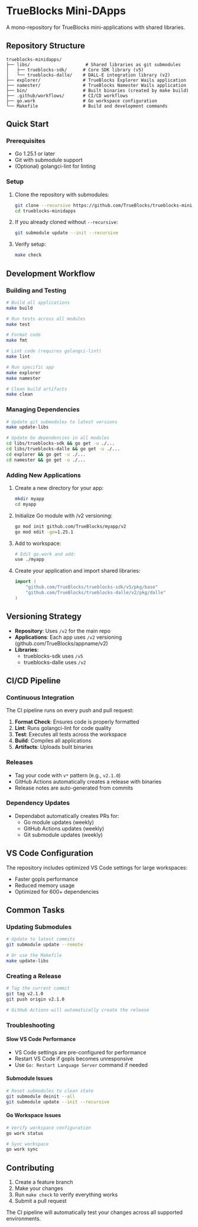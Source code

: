 # TrueBlocks Mini-DApps

A mono-repository for TrueBlocks mini-applications with shared libraries.

## Repository Structure

```text
trueblocks-minidapps/
├── libs/                     # Shared libraries as git submodules
│   ├── trueblocks-sdk/      # Core SDK library (v5)
│   └── trueblocks-dalle/    # DALL-E integration library (v2)
├── explorer/                # TrueBlocks Explorer Wails application
├── namester/                # TrueBlocks Namester Wails application
├── bin/                     # Built binaries (created by make build)
├── .github/workflows/       # CI/CD workflows
├── go.work                  # Go workspace configuration
└── Makefile                 # Build and development commands
```

## Quick Start

### Prerequisites

- Go 1.25.1 or later
- Git with submodule support
- (Optional) golangci-lint for linting

### Setup

1. Clone the repository with submodules:

   ```bash
   git clone --recursive https://github.com/TrueBlocks/trueblocks-minidapps.git
   cd trueblocks-minidapps
   ```

2. If you already cloned without `--recursive`:

   ```bash
   git submodule update --init --recursive
   ```

3. Verify setup:

   ```bash
   make check
   ```

## Development Workflow

### Building and Testing

```bash
# Build all applications
make build

# Run tests across all modules
make test

# Format code
make fmt

# Lint code (requires golangci-lint)
make lint

# Run specific app
make explorer
make namester

# Clean build artifacts
make clean
```

### Managing Dependencies

```bash
# Update git submodules to latest versions
make update-libs

# Update Go dependencies in all modules
cd libs/trueblocks-sdk && go get -u ./...
cd libs/trueblocks-dalle && go get -u ./...
cd explorer && go get -u ./...
cd namester && go get -u ./...
```

### Adding New Applications

1. Create a new directory for your app:

   ```bash
   mkdir myapp
   cd myapp
   ```

2. Initialize Go module with /v2 versioning:

   ```bash
   go mod init github.com/TrueBlocks/myapp/v2
   go mod edit -go=1.25.1
   ```

3. Add to workspace:

   ```bash
   # Edit go.work and add:
   use ./myapp
   ```

4. Create your application and import shared libraries:

   ```go
   import (
       "github.com/TrueBlocks/trueblocks-sdk/v5/pkg/base"
       "github.com/TrueBlocks/trueblocks-dalle/v2/pkg/dalle"
   )
   ```

## Versioning Strategy

- **Repository**: Uses `/v2` for the main repo
- **Applications**: Each app uses `/v2` versioning (github.com/TrueBlocks/appname/v2)
- **Libraries**:
  - trueblocks-sdk uses `/v5`
  - trueblocks-dalle uses `/v2`

## CI/CD Pipeline

### Continuous Integration

The CI pipeline runs on every push and pull request:

1. **Format Check**: Ensures code is properly formatted
2. **Lint**: Runs golangci-lint for code quality
3. **Test**: Executes all tests across the workspace
4. **Build**: Compiles all applications
5. **Artifacts**: Uploads built binaries

### Releases

- Tag your code with `v*` pattern (e.g., `v2.1.0`)
- GitHub Actions automatically creates a release with binaries
- Release notes are auto-generated from commits

### Dependency Updates

- Dependabot automatically creates PRs for:
  - Go module updates (weekly)
  - GitHub Actions updates (weekly)
  - Git submodule updates (weekly)

## VS Code Configuration

The repository includes optimized VS Code settings for large workspaces:

- Faster gopls performance
- Reduced memory usage
- Optimized for 600+ dependencies

## Common Tasks

### Updating Submodules

```bash
# Update to latest commits
git submodule update --remote

# Or use the Makefile
make update-libs
```

### Creating a Release

```bash
# Tag the current commit
git tag v2.1.0
git push origin v2.1.0

# GitHub Actions will automatically create the release
```

### Troubleshooting

#### Slow VS Code Performance

- VS Code settings are pre-configured for performance
- Restart VS Code if gopls becomes unresponsive
- Use `Go: Restart Language Server` command if needed

#### Submodule Issues

```bash
# Reset submodules to clean state
git submodule deinit --all
git submodule update --init --recursive
```

#### Go Workspace Issues

```bash
# Verify workspace configuration
go work status

# Sync workspace
go work sync
```

## Contributing

1. Create a feature branch
2. Make your changes
3. Run `make check` to verify everything works
4. Submit a pull request

The CI pipeline will automatically test your changes across all supported environments.

